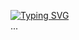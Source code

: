 [![Typing SVG](https://readme-typing-svg.demolab.com?font=Fira+Code&pause=1000&color=62F74D&width=435&lines=Zh3gh05t+un+barbu+de+la+cyber+%F0%9F%A7%9B%E2%80%8D%E2%99%80%EF%B8%8F)](https://git.io/typing-svg)  
...
<!---
Scriptmagum/Scriptmagum is a ✨ special ✨ repository because its `README.md` (this file appears on your GitHub profile.
You can click the Preview link to take a look at your changes.
--->
